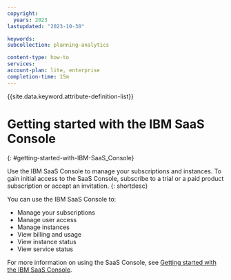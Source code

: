 ```yaml
---
copyright:
  years: 2023
lastupdated: "2023-10-30"

keywords:
subcollection: planning-analytics

content-type: how-to
services:
account-plan: lite, enterprise
completion-time: 15m
---
```


{{site.data.keyword.attribute-definition-list}}

# Getting started with the IBM SaaS Console
{: #getting-started-with-IBM-SaaS_Console}

Use the IBM SaaS Console to manage your subscriptions and instances. To gain initial access to the SaaS Console, subscribe to a trial or a paid product subscription or accept an invitation.
{: shortdesc}

You can use the IBM SaaS Console to:
- Manage your subscriptions
- Manage user access
- Manage instances
- View billing and usage
- View instance status
- View service status

For more information on using the SaaS Console, see [Getting started with the IBM SaaS Console](https://www.ibm.com/docs/en/saas-console?topic=getting-started-saas-console).


